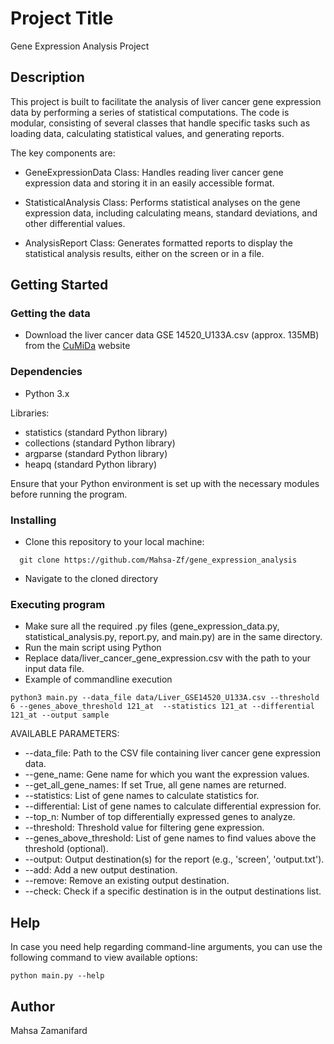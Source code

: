 # Project Title

Gene Expression Analysis Project

## Description

This project is built to facilitate the analysis of liver cancer gene expression data by performing 
a series of statistical computations. The code is modular, consisting of several classes that handle
specific tasks such as loading data, calculating statistical values, and generating reports.

The key components are:

* GeneExpressionData Class: Handles reading liver cancer gene expression data and storing it in an easily accessible format.

* StatisticalAnalysis Class: Performs statistical analyses on the gene expression data, including calculating means, standard deviations, and other differential values.

* AnalysisReport Class: Generates formatted reports to display the statistical analysis results, either on the screen or in a file.

## Getting Started
### Getting the data
* Download the liver cancer data GSE 14520_U133A.csv (approx. 135MB) from the <a href="https://sbcb.inf.ufrgs.br/cumida">CuMiDa</a> website
### Dependencies

* Python 3.x

Libraries:
* statistics (standard Python library)
* collections (standard Python library)
* argparse (standard Python library)
* heapq (standard Python library)

Ensure that your Python environment is set up with the necessary modules before running the program. 

### Installing

* Clone this repository to your local machine:
```
  git clone https://github.com/Mahsa-Zf/gene_expression_analysis
```
* Navigate to the cloned directory


### Executing program

* Make sure all the required .py files (gene_expression_data.py, statistical_analysis.py, report.py, and main.py) are in the same directory.
* Run the main script using Python
* Replace data/liver_cancer_gene_expression.csv with the path to your input data file. 
* Example of commandline execution
```
python3 main.py --data_file data/Liver_GSE14520_U133A.csv --threshold 6 --genes_above_threshold 121_at  --statistics 121_at --differential 121_at --output sample

```
AVAILABLE PARAMETERS: 

* --data_file: Path to the CSV file containing liver cancer gene expression data.
* --gene_name: Gene name for which you want the expression values.
* --get_all_gene_names: If set True, all gene names are returned.
* --statistics: List of gene names to calculate statistics for.
* --differential: List of gene names to calculate differential expression for.
* --top_n: Number of top differentially expressed genes to analyze.
* --threshold: Threshold value for filtering gene expression.
* --genes_above_threshold: List of gene names to find values above the threshold (optional).
* --output: Output destination(s) for the report (e.g., 'screen', 'output.txt').
* --add: Add a new output destination.
* --remove: Remove an existing output destination.
* --check: Check if a specific destination is in the output destinations list.


## Help

In case you need help regarding command-line arguments, you can use the following command to view available options:
```
python main.py --help

```

## Author

Mahsa Zamanifard


